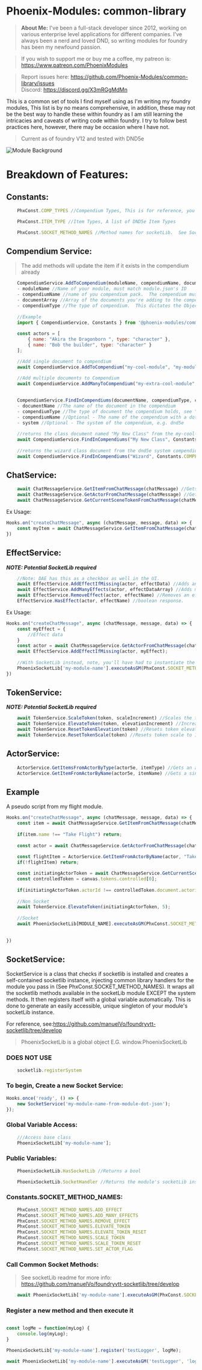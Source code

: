 # Phoenix-Modules: common-library

>**About Me:** I've been a full-stack developer since 2012, working on various enterprise level applications for
different companies. I've always been a nerd and loved DND, so writing modules for foundry has been my newfound passion.

>If you wish to support me or buy me a coffee, my patreon is: https://www.patreon.com/PhoenixModules
 
>Report issues here: https://github.com/Phoenix-Modules/common-library/issues  
> Discord: https://discord.gg/X3mRGgMdMn

This is a common set of tools I find myself using as I'm writing my foundry modules, This list is by no means comprehensive,
in addition, these may not be the best way to handle these within foundry as I am still learning the intricacies and caveats of
writing code within foundry. I try to follow best practices here, however, there may be occasion where I have not. 

>Current as of foundry V12 and tested with DND5e


![Module Background](https://github.com/Phoenix-Modules/flight/assets/7071396/b207910e-aff0-4bbc-8a61-e60ba7dae705)


# Breakdown of Features:

## Constants:

```javascript
    PhxConst.COMP_TYPES //Compendium Types, This is for reference, you can also use CONST.COMPENDIUM_DOCUMENT_TYPES from foundry

    PhxConst.ITEM_TYPE //Item Types, A list of DND5e Item Types

    PhxConst.SOCKET_METHOD_NAMES //Method names for socketLib.  See Socket Section.
```

## Compendium Service:

>The add methods will update the item if it exists in the compendium already 

```javascript
    CompendiumService.AddToCompendium(moduleName, compendiumName, documentArray, compendiumType) //Add Items to a compendium pack
    - moduleName //Name of your module, must match module.json's ID
    - compendiumName //name of you compendium pack.  The compendium must exist(Be defined in the module.json AND have the corresponding .db file
    - documentArray //Array of the documents you're adding to the compendium
    - compendiumType //The type of compendium.  This dictates the Object type that's added to the compendium.  Must match Type of compendium
    
    //Example
    import { CompendiumService, Constants } from '@phoenix-modules/common-library';
    
    const actors = [
        { name: "Akira the Dragonborn ", type: "character" },
        { name: "Bob the builder", type: "character" }
    ];

    //Add single document to compendium
    await CompendiumService.AddToCompendium("my-cool-module", "my-module-actors", actor5e, PhxConst.COMP_TYPES.Actor);
    
    //Add multiple documents to Compendium
    await CompendiumService.AddManyToCompendium("my-extra-cool-module", "my-items", [item5e1, item5e2], PhxConst.COMP_TYPES.Item)

    
    CompendiumService.FindInCompendiums(documentName, compendiumType, compendiumName, system) //Search inside compendiums
    - documentName //The name of the document in the compendium
    - compendiumType //The type of document the compendium holds, see "Constants" section above
    - compendiumName //Optional - The name of the compendium with a dot notation, e.g.   my-module.my-compendium
    - system //Optional - The system of the compendium, e.g. dnd5e
    
    //returns the class document named "My New Class" from the my-cool-module.my-module-classes compendium
    await CompendiumService.FindInCompendiums("My New Class", Constants.COMPENDIUM_TYPES.Item, "my-cool-module.my-module-classes");
    
    //returns the wizard class document from the dnd5e system compendiums
    await CompendiumService.FindInCompendiums("Wizard", Constants.COMPENDIUM_TYPES.Item, undefined, Constants.GAME_SYSTEM.dnd5e);
```

## ChatService:

```javascript
    await ChatMessageService.GetItemFromChatMessage(chatMessage) //Gets a Item5e document from the chat message
    await ChatMessageService.GetActorFromChatMessage(chatMessage) //Gets an Actor5e document from the chat message, this will always return the speaker
    await ChatMessageService.GetCurrentSceneTokenFromChatMessage(chatMessage) //Gets the token of the speaker of the chatMessage
```

Ex Usage:
```javascript
Hooks.on("createChatMessage", async (chatMessage, message, data) => {
    const myItem = await ChatMessageService.GetItemFromChatMessage(chatMessage);
})
```

## EffectService:

***NOTE: Potential SocketLib required***
```javascript
    //Note: DAE has this as a checkbox as well in the UI.
    await EffectService.AddEffectIfMissing(actor, effectData) //Adds an effect to an actor if it doesn't already have it
    await EffectService.AddManyEffects(actor, effectDataArray) //Adds multiple effects, does not duplicate
    await EffectService.RemoveEffect(actor, effectName) //Removes an effect by name
    EffectService.HasEffect(actor, effectName) //boolean response.
```
Ex Usage:
```javascript
Hooks.on("createChatMessage", async (chatMessage, message, data) => {
    const myEffect = {
        //Effect data
    }
    const actor = await ChatMessageService.GetActorFromChatMessage(chatMessage);
    await EffectService.AddEffectIfMissing(actor, myEffect);
    
    //With SocketLib instead, note, you'll have had to instantiate the socket class for your module first (see below)
    PhoenixSocketLib['my-module-name'].executeAsGM(PhxConst.SOCKET_METHOD_NAMES.ADD_EFFECT, actor, myEffect);
})
```

## TokenService:

***NOTE: Potential SocketLib required***
```javascript
    await TokenService.ScaleToken(token, scaleIncrement) //Scales the token texture (I use in flight module)
    await TokenService.ElevateToken(token, elevationIncrement) //Increases the elevation of the token, (Unit of measure is dictated elsewhere)
    await TokenService.ResetTokenElevation(token) //Resets token elevation to 0
    await TokenService.ResetTokenScale(token) //Resets token scale to 1
```

## ActorService:

```javascript
    ActorService.GetItemsFromActorByType(actor5e, itemType) //Gets an array of items from the actor by the item type
    ActorService.GetItemFromActorByName(actor5e, itemName) //Gets a single item from the actor by name, undefined if not found
```


## Example
A pseudo script from my flight module.
```javascript
Hooks.on("createChatMessage", async (chatMessage, message, data) => {
    const item = await ChatMessageService.GetItemFromChatMessage(chatMessage);
    
    if(item.name !== "Take Flight") return;
    
    const actor = await ChatMessageService.GetActorFromChatMessage(chatMessage);
    
    const flightItem = ActorService.GetItemFromActorByName(actor, "Take Flight");
    if(!flightItem) return;

    const initiatingActorToken = await ChatMessageService.GetCurrentSceneTokenFromChatMessage(chatMessage);
    const controlledToken = canvas.tokens.controlled[0];
    
    if(initiatingActorToken.actorId !== controlledToken.document.actorid) return;
    
    //Non Socket
    await TokenService.ElevateToken(initiatingActorToken, 5);
    
    //Socket
    await PhoenixSocketLib[MODULE_NAME].executeAsGM(PhxConst.SOCKET_METHOD_NAMES.ELEVATE_TOKEN, initiatingActorToken, 5);
    
    
})
```



## SocketService:

SocketService is a class that checks if socketlib is installed and creates a self-contained socketlib instance, injecting common library handlers
for the module you pass in (See PhxConst.SOCKET_METHOD_NAMES).  It wraps all the socketlib methods available in the socketLib module EXCEPT the system methods.
It then registers itself with a global variable automatically. This is done to generate an easily accessible, unique singleton of your module's socketLib instance.

For reference, see:https://github.com/manuelVo/foundryvtt-socketlib/tree/develop

>PhoenixSocketLib is a global object E.G. window.PhoenixSocketLib

### DOES NOT USE
```javascript
    socketlib.registerSystem
```


### To begin, Create a new Socket Service:
```javascript
Hooks.once('ready', () => {
    new SocketService('my-module-name-from-module-dot-json');
});
```

### Global Variable Access:
```javascript
    ///Access base class
    PhoenixSocketLib['my-module-name'];
```

### Public Variables:

```javascript
    PhoenixSocketLib.HasSocketLib //Returns a bool

    PhoenixSocketLib.SocketHandler //Returns the module's socketLib instance
```


### Constants.SOCKET_METHOD_NAMES:
```javascript
    PhxConst.SOCKET_METHOD_NAMES.ADD_EFFECT
    PhxConst.SOCKET_METHOD_NAMES.ADD_MANY_EFFECTS
    PhxConst.SOCKET_METHOD_NAMES.REMOVE_EFFECT
    PhxConst.SOCKET_METHOD_NAMES.ELEVATE_TOKEN
    PhxConst.SOCKET_METHOD_NAMES.ELEVATE_TOKEN_RESET
    PhxConst.SOCKET_METHOD_NAMES.SCALE_TOKEN
    PhxConst.SOCKET_METHOD_NAMES.SCALE_TOKEN_RESET
    PhxConst.SOCKET_METHOD_NAMES.SET_ACTOR_FLAG
```



### Call Common Socket Methods:
>See socketLib readme for more info: https://github.com/manuelVo/foundryvtt-socketlib/tree/develop
```javascript
    await PhoenixSocketLib['my-module-name'].executeAsGM(PhxConst.SOCKET_METHOD_NAMES.ADD_EFFECT, actor5e, myEffectData);
```

### Register a new method and then execute it
```javascript

const logMe = function(myLog) {
    console.log(myLog);
}

PhoenixSocketLib['my-module-name'].register('testLogger', logMe);

await PhoenixSocketLib['my-module-name'].executeAsGM('testLogger', 'log message');
```


